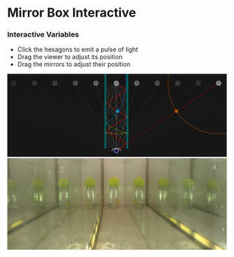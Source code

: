 # Mirror Box Interactive

### Interactive Variables
- Click the hexagons to emit a pulse of light
- Drag the viewer to adjust its position
- Drag the mirrors to adjust their position

![](screenshot.png)
![](mirrors.jpg)
